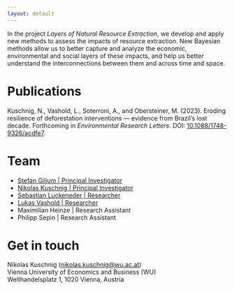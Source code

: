 ```yaml
---
layout: default
---
```


In the project *Layers of Natural Resource Extraction*, we develop and apply new methods to assess the impacts of resource extraction. New Bayesian methods allow us to better capture and analyze the economic, environmental and social layers of these impacts, and help us better understand the interconnections between them and across time and space.

# Publications

Kuschnig, N., Vashold, L., Soterroni, A., and Obersteiner, M. (2023). Eroding resilience of deforestation interventions — evidence from Brazil’s lost decade. Forthcoming in *Environmental Research Letters*. DOI: [10.1088/1748-9326/acdfe7](https://doi.org/10.1088/1748-9326/acdfe7).

# Team

- [Stefan Giljum | Principal Investigator](https://www.wu.ac.at/ecolecon/institute/team/sgiljum/)
- [Nikolas Kuschnig | Principal Investigator](https://kuschnig.eu)
- [Sebastian Luckeneder | Researcher](https://www.wu.ac.at/ecolecon/institute/team/luckeneder-sebastian-ba-bsc/)
- [Lukas Vashold | Researcher](https://www.wu.ac.at/en/economics/people/vashold-l/)
- Maximilian Heinze | Research Assistant
- Philipp Sepin | Research Assistant

# Get in touch

Nikolas Kuschnig (<nikolas.kuschnig@wu.ac.at>) <br>
Vienna University of Economics and Business (WU) <br>
Welthandelsplatz 1, 1020 Vienna, Austria

